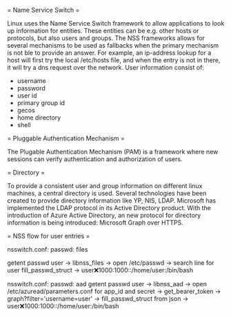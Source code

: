 
 = Name Service Switch = 

Linux uses the Name Service Switch framework to allow applications to look up information for entities. These entities can be e.g. other hosts or protocols, but also users and groups. The NSS frameworks allows for several mechanisms to be used as fallbacks when the primary mechanism is not ble to provide an answer. For example, an ip-address lookup for a host will first try the local /etc/hosts file, and when the entry is not in there, it will try a dns request over the network. User information consist of:
 - username
 - password
 - user id
 - primary group id
 - gecos
 - home directory
 - shell  

 = Pluggable Authentication Mechanism =

The Plugable Authentication Mechanism (PAM) is a framework where new sessions can verify authentication and authorization of users.

 = Directory = 

To provide a consistent user and group information on different linux machines, a central directory is used. Several technologies have been created to provide directory information like YP, NIS, LDAP. Microsoft has implemented the LDAP protocol in its Active Directory product.
With the introduction of Azure Active Directory, an new protocol for directory information is being introduced: Microsoft Graph over HTTPS.

 = NSS flow for user entries = 

nsswitch.conf: 
passwd:     files

getent passwd user -> libnss_files -> 
  open /etc/passwd -> search line for user
  fill_passwd_struct -> user:x:1000:1000::/home/user:/bin/bash


nsswitch.conf:
passwd:     aad
getent passwd user -> libnss_aad ->
  open /etc/azuread/parameters.conf for app_id and secret ->
  get_bearer_token -> graph?filter='username=user' -> 
  fill_passwd_struct from json -> user:x:1000:1000::/home/user:/bin/bash 


